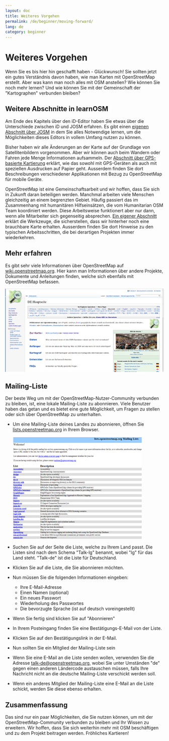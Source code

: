```yaml
---
layout: doc
title: Weiteres Vorgehen
permalink: /de/beginner/moving-forward/
lang: de
category: beginner
---
```


Weiteres Vorgehen
===============

Wenn Sie es bis hier hin geschafft haben - Glückwunsch! Sie sollten jetzt ein gutes Verständnis davon haben, wie man Karten mit OpenStreetMap erstellt. Aber was kann man noch alles mit OSM anstellen? Wie können Sie noch mehr lernen? Und wie können Sie mit der Gemeinschaft der "Kartographen" verbunden bleiben?

Weitere Abschnitte in learnOSM
------------------

Am Ende des Kapitels über den iD-Editor haben Sie etwas über die Unterschiede zwischen iD und JOSM erfahren.
Es gibt einen [eigenen Abschnitt über JOSM](/de/josm/) in dem Sie alles Notwendige lernen, um die
Möglichkeiten dieses Editors in vollem Umfang nutzen zu können.

Bisher haben wir alle Änderungen an der Karte auf der Grundlage von Satellitenbildern vorgenommen. Aber wir
können auch beim Wandern oder Fahren jede Menge Informationen aufsammeln. Der 
[Abschnitt über GPS-basierte Kartierung](/de/mobile-mapping/) erklärt, wie das sowohl mit GPS-Geräten als auch
mit speziellen Ausdrucken auf Papier geht. Ausserdem finden Sie dort Beschreibungen verschiedener Applikationen
mit Bezug zu OpenStreetMap für mobile Geräte.

OpenStreetMap ist eine Gemeinschaftsarbeit und wir hoffen, dass Sie sich in Zukunft daran beteiligen werden. 
Manchmal arbeiten viele Menschen gleichzeitig an einem begrenzten Gebiet. Häufig passiert das im Zusammenhang
mit humanitären Hilfseinsätzen, die vom Humanitarian OSM Team koordiniert werden. Diese Arbeitsweise funktionert
aber nur dann, wenn alle Mitarbeiter sich gegenseitig absprechen. [Ein eigener Abschnitt](/de/coordination/)
erklärt die Werkzeuge, die sicherstellen, dass wir hinterher noch eine brauchbare Karte erhalten. Ausserdem
finden Sie dort Hinweise zu den typischen Arbeitsschritten, die bei derartigen Projekten immer wiederkehren.


Mehr erfahren
----------

Es gibt sehr viele Informationen über OpenStreetMap auf [wiki.openstreetmap.org](http://wiki.openstreetmap.org/wiki/DE:Hauptseite). Hier kann man Informationen über andere Projekte, Dokumente und Anleitungen finden, welche sich ebenfalls mit OpenStreetMap befassen.

![Wiki][]

Mailing-Liste
------------

Der beste Weg um mit der OpenStreetMap-Nutzer-Community verbunden zu bleiben, ist, eine lokale Mailing-Liste zu abonnieren. Viele Benutzer haben das getan und es bietet eine gute Möglichkeit, um Fragen zu stellen oder sich über OpenStreetMap zu unterhalten.

-   Um eine Mailing-Liste deines Landes zu abonnieren, öffnen Sie  [lists.openstreetmap.org](http://lists.openstreetmap.org/) in Ihrem Browser.
  
    ![Mailing list][]

-   Suchen Sie auf der Seite die Liste, welche zu Ihrem Land passt. Die Listen sind nach dem Schema "Talk-lg" benannt, wobei "lg" für das Land steht. "Talk-de" ist die Liste für Deutschland.
-   Klicken Sie auf die Liste, die Sie abonnieren möchten.
-   Nun müssen Sie die folgenden Informationen eingeben:
    -   Ihre E-Mail-Adresse
    -   Einen Namen (optional)
    -   Ein neues Passwort
    -   Wiederholung des Passwortes
    -   Die bevorzugte Sprache (ist auf deutsch voreingestellt)
-   Wenn Sie fertig sind klicken Sie auf "Abonnieren"
-   In Ihrem Posteingang finden Sie eine Bestätigungs-E-Mail von der Liste.
-   Klicken Sie auf den Bestätigungslink in der E-Mail.
-   Nun sollten Sie ein Mitglied der Mailing-Liste sein
-   Wenn Sie eine E-Mail an die Liste senden wollen, verwenden Sie die Adresse [talk-de@openstreetmap.org](mailto:talk-de@openstreetmap.org), wobei Sie unter Umständen "de" gegen einen anderen Ländercode austauschen müssen, falls Ihre Nachricht nicht an die deutsche Mailing-Liste verschickt werden soll.
-   Wenn ein anderes Mitglied der Mailing-Liste eine E-Mail an die Liste schickt, werden Sie diese ebenso erhalten.


Zusammenfassung
-------

Das sind nur ein paar Möglichkeiten, die Sie nutzen können, um mit der OpenStreetMap-Community verbunden zu bleiben und Ihr Wissen zu erweitern. Wir hoffen, dass Sie sich weiterhin mehr mit OSM beschäftigen und zu dem Projekt beitragen werden. 
Fröhliches Kartieren!

[Wiki]: /images/beginner/osm-wiki.de.png
[Mailing list]: /images/beginner/osm-mailing-lists.png
